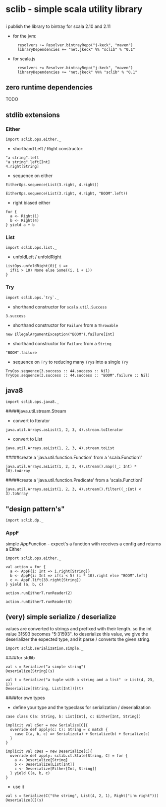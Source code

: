 # sclib - simple scala utility library

## 

i publish the library to bintray for scala 2.10 and 2.11

- for the jvm:

        resolvers += Resolver.bintrayRepo("j-keck", "maven")
        libraryDependencies += "net.jkeck" %% "sclib" % "0.1"

- for scala.js

        resolvers += Resolver.bintrayRepo("j-keck", "maven")
        libraryDependencies += "net.jkeck" %%% "sclib" % "0.1"


## zero runtime dependencies

TODO


## stdlib extensions

### Either

```tut:silent:reset
import sclib.ops.either._
```

  - shorthand Left / Right constructor:
  
```tut
"a string".left
"a string".left[Int] 
4.right[String]
```

  - sequence on either
  
```tut
EitherOps.sequence(List(3.right, 4.right))

EitherOps.sequence(List(3.right, 4.right, "BOOM".left))
```
   
  - right biased either
  
```tut
for {
  a <- Right(1)
  b <- Right(4)
} yield a + b
```

### List

```tut:silent:reset
import sclib.ops.list._
```

  - unfoldLeft / unfoldRight
    
```tut
ListOps.unfoldRight(0){ i =>
  if(i > 10) None else Some((i, i + 1))
}
```

### Try
```tut:silent:reset
import sclib.ops.`try`._
```

  - shorthand constructor for `scala.util.Success`
```tut
3.success
```
  
  - shorthand constructor for `Failure` from a `Throwable`
```tut
new IllegalArgumentException("BOOM").failure[Int]
```

  - shorthand constructor for `Failure` from a `String`
```tut
"BOOM".failure
```

  - sequence on `Try` to reducing many `Try`s into a single `Try`
```tut
TryOps.sequence(3.success :: 44.success :: Nil)
TryOps.sequence(3.success :: 44.success :: "BOOM".failure :: Nil)
```

## java8
```tut:silent:reset
import sclib.ops.java8._
```

#####java.util.stream.Stream

  - convert to Iterator
```tut
java.util.Arrays.asList(1, 2, 3, 4).stream.toIterator
```
  - convert to List
```tut
java.util.Arrays.asList(1, 2, 3, 4).stream.toList
```

#####create a 'java.util.function.Function' from a 'scala.Function1'
```tut
java.util.Arrays.asList(1, 2, 3, 4).stream().map((_: Int) * 10).toArray
```

#####create a 'java.util.function.Predicate' from a 'scala.Function1'
```tut
java.util.Arrays.asList(1, 2, 3, 4).stream().filter((_:Int) < 3).toArray
```


## "design pattern's"

```tut:silent:reset
import sclib.dp._
```

### AppF

simple *AppF*unction - expect's a function with receives a config and returns a Either


```tut
import sclib.ops.either._

val action = for {
  a <- AppF{i: Int => i.right[String]}
  b <- AppF{i: Int => if(i < 5) (i * 10).right else "BOOM".left}
  c <- AppF.lift(33.right[String])
} yield (a, b, c)

action.runEitherT.runReader(2)

action.runEitherT.runReader(8)
```

## (very) simple serialize / deserialize

values are converted to strings and prefixed with their length.
so the int value 31593 becomes "5:31593". to deserialize this value,
we give the deserializer the expected type, and it parse / converts the given string.


```tut:silent:reset
import sclib.serialization.simple._
```

####for stdlib
  
```tut
val s = Serialize("a simple string")
Deserialize[String](s)

val t = Serialize("a tuple with a string and a list" -> List(4, 23, 1))
Deserialize[(String, List[Int])](t)
```

####for own types
  
  - define your type and the typeclass for serialization / deserialization
  
```tut:silent
case class C(a: String, b: List[Int], c: Either[Int, String])

implicit val cSer = new Serialize[C]{
  override def apply(c: C): String = c match {
    case C(a, b, c) => Serialize(a) + Serialize(b) + Serialize(c)
  }
}

implicit val cDes = new Deserialize[C]{
  override def apply: sclib.ct.State[String, C] = for {
    a <- Deserialize[String]
    b <- Deserialize[List[Int]]
    c <- Deserialize[Either[Int, String]]
  } yield C(a, b, c)
}
```

  - use it
```tut
val s = Serialize(C("the string", List(4, 2, 1), Right("i'm right")))
Deserialize[C](s)
```
